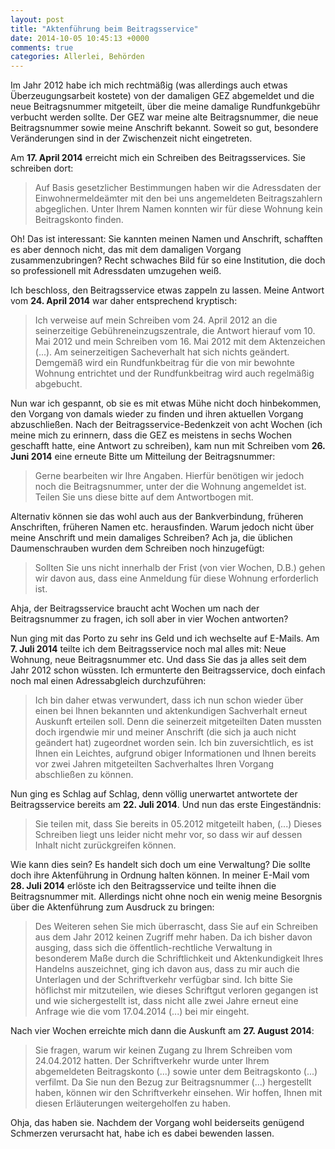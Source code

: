```yaml
---
layout: post
title: "Aktenführung beim Beitragsservice"
date: 2014-10-05 10:45:13 +0000
comments: true
categories: Allerlei, Behörden
---
```


Im Jahr 2012 habe ich mich rechtmäßig (was allerdings auch etwas
Überzeugungsarbeit kostete) von der damaligen GEZ abgemeldet und die
neue Beitragsnummer mitgeteilt, über die meine damalige Rundfunkgebühr
verbucht werden sollte. Der GEZ war meine alte Beitragsnummer, die
neue Beitragsnummer sowie meine Anschrift bekannt. Soweit so gut,
besondere Veränderungen sind in der Zwischenzeit nicht eingetreten.

Am **17. April 2014** erreicht mich ein Schreiben des
Beitragsservices. Sie schreiben dort:

> Auf Basis gesetzlicher Bestimmungen haben wir die Adressdaten der
> Einwohnermeldeämter mit den bei uns angemeldeten Beitragszahlern
> abgeglichen. Unter Ihrem Namen konnten wir für diese Wohnung kein
> Beitragskonto finden.

Oh! Das ist interessant: Sie kannten meinen Namen und Anschrift,
schafften es aber dennoch nicht, das mit dem damaligen Vorgang
zusammenzubringen? Recht schwaches Bild für so eine Institution, die
doch so professionell mit Adressdaten umzugehen weiß.

Ich beschloss, den Beitragsservice etwas zappeln zu lassen. Meine
Antwort vom **24. April 2014** war daher entsprechend kryptisch:

> Ich verweise auf mein Schreiben vom 24. April 2012 an die
> seinerzeitige Gebühreneinzugszentrale, die Antwort hierauf vom
> 10. Mai 2012 und mein Schreiben vom 16. Mai 2012 mit dem
> Aktenzeichen (...). Am seinerzeitigen Sacheverhalt hat sich nichts
> geändert. Demgemäß wird ein Rundfunkbeitrag für die von mir bewohnte
> Wohnung entrichtet und der Rundfunkbeitrag wird auch regelmäßig
> abgebucht. 

Nun war ich gespannt, ob sie es mit etwas Mühe nicht doch hinbekommen,
den Vorgang von damals wieder zu finden und ihren aktuellen Vorgang
abzuschließen. Nach der Beitragsservice-Bedenkzeit von acht Wochen
(ich meine mich zu erinnern, dass die GEZ es meistens in sechs Wochen
geschafft hatte, eine Antwort zu schreiben), kam nun mit Schreiben vom
**26. Juni 2014** eine erneute Bitte um Mitteilung der Beitragsnummer: 

> Gerne bearbeiten wir Ihre Angaben. Hierfür benötigen wir jedoch noch
> die Beitragsnummer, unter der die Wohnung angemeldet ist. Teilen Sie
> uns diese bitte auf dem Antwortbogen mit.

Alternativ können sie das wohl auch aus der Bankverbindung, früheren
Anschriften, früheren Namen etc. herausfinden. Warum jedoch nicht über
meine Anschrift und mein damaliges Schreiben? Ach ja, die üblichen
Daumenschrauben wurden dem Schreiben noch hinzugefügt:

> Sollten Sie uns nicht innerhalb der Frist (von vier Wochen, D.B.)
> gehen wir davon aus, dass eine Anmeldung für diese Wohnung
> erforderlich ist.

Ahja, der Beitragsservice braucht acht Wochen um nach der
Beitragsnummer zu fragen, ich soll aber in vier Wochen antworten?

Nun ging mit das Porto zu sehr ins Geld und ich wechselte auf
E-Mails. Am **7. Juli 2014** teilte ich dem Beitragsservice noch mal alles
mit: Neue Wohnung, neue Beitragsnummer etc. Und dass Sie das ja alles
seit dem Jahr 2012 schon wüssten. Ich ermunterte den Beitragsservice,
doch einfach noch mal einen Adressabgleich durchzuführen:

> Ich bin daher etwas verwundert, dass ich nun schon wieder über einen bei
> Ihnen bekannten und aktenkundigen Sachverhalt erneut Auskunft erteilen
> soll. Denn die seinerzeit mitgeteilten Daten mussten doch irgendwie mir
> und meiner Anschrift (die sich ja auch nicht geändert hat) zugeordnet
> worden sein.
> Ich bin zuversichtlich, es ist Ihnen ein Leichtes, aufgrund obiger
> Informationen und Ihnen bereits vor zwei Jahren mitgeteilten
> Sachverhaltes Ihren Vorgang abschließen zu können.

Nun ging es Schlag auf Schlag, denn völlig unerwartet antwortete der
Beitragsservice bereits am **22. Juli 2014**. Und nun das erste
Eingeständnis:

> Sie teilen mit, dass Sie bereits in 05.2012 mitgeteilt haben, (...) 
> Dieses Schreiben liegt uns leider nicht mehr vor, so dass wir auf
> dessen Inhalt nicht zurückgreifen können.

Wie kann dies sein? Es handelt sich doch um eine Verwaltung? Die
sollte doch ihre Aktenführung in Ordnung halten können. In meiner
E-Mail vom **28. Juli 2014** erlöste ich den Beitragsservice und teilte
ihnen die Beitragsnummer mit. Allerdings nicht ohne noch ein wenig
meine Besorgnis über die Aktenführung zum Ausdruck zu bringen:

> Des Weiteren sehen Sie mich überrascht, dass Sie auf ein Schreiben
> aus dem Jahr 2012 keinen Zugriff mehr haben. Da ich bisher davon
> ausging, dass sich die öffentlich-rechtliche Verwaltung in
> besonderem Maße durch die Schriftlichkeit und Aktenkundigkeit Ihres
> Handelns auszeichnet, ging ich davon aus, dass zu mir auch die
> Unterlagen und der Schriftverkehr verfügbar sind. Ich bitte Sie
> höflichst mir mitzuteilen, wie dieses Schriftgut verloren gegangen
> ist und wie sichergestellt ist, dass nicht alle zwei Jahre erneut
> eine Anfrage wie die vom 17.04.2014 (...) bei mir eingeht.

Nach vier Wochen erreichte mich dann die Auskunft am **27. August
2014**:

> Sie fragen, warum wir keinen Zugang zu Ihrem Schreiben vom
> 24.04.2012 hatten. Der Schriftverkehr wurde unter Ihrem abgemeldeten
> Beitragskonto (...) sowie unter dem Beitragskonto (...) verfilmt. Da
> Sie nun den Bezug zur Beitragsnummer (...) hergestellt haben, können
> wir den Schriftverkehr einsehen. Wir hoffen, Ihnen mit diesen
> Erläuterungen weitergeholfen zu haben.

Ohja, das haben sie. Nachdem der Vorgang wohl beiderseits genügend
Schmerzen verursacht hat, habe ich es dabei bewenden lassen.
